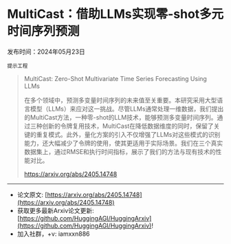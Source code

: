 # MultiCast：借助LLMs实现零-shot多元时间序列预测
发布时间：2024年05月23日

`提示工程`
> MultiCast: Zero-Shot Multivariate Time Series Forecasting Using LLMs
>
> 在多个领域中，预测多变量时间序列的未来值至关重要。本研究采用大型语言模型（LLMs）来应对这一挑战。尽管LLMs通常处理一维数据，我们提出的MultiCast方法，一种零-shot的LLM技术，能够预测多变量时间序列。通过三种创新的令牌复用技术，MultiCast在降低数据维度的同时，保留了关键的重复模式。此外，量化方案的引入不仅增强了LLMs对这些模式的识别能力，还大幅减少了令牌的使用，使其更适用于实际场景。我们在三个真实数据集上，通过RMSE和执行时间指标，展示了我们的方法与现有技术的性能对比。
>
> https://arxiv.org/abs/2405.14748


<hr />

- 论文原文: [https://arxiv.org/abs/2405.14748](https://arxiv.org/abs/2405.14748)
- 获取更多最新Arxiv论文更新: [https://github.com/HuggingAGI/HuggingArxiv](https://github.com/HuggingAGI/HuggingArxiv)!
- 加入社群，+v: iamxxn886
